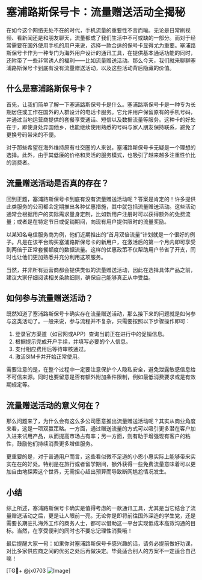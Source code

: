 # 塞浦路斯保号卡：流量赠送活动全揭秘

在如今这个网络无处不在的时代，手机流量的重要性不言而喻。无论是日常刷视频、看新闻还是和朋友聊天，流量都成了我们生活中不可或缺的一部分。而对于经常需要在国外使用手机的用户来说，选择一款合适的保号卡显得尤为重要。塞浦路斯保号卡作为一种专门为海外用户设计的通讯工具，在提供基本通话功能的同时，还附带了一些非常诱人的福利——比如流量赠送活动。那么今天，我们就来聊聊塞浦路斯保号卡到底有没有流量赠送活动，以及这些活动背后隐藏的价值。

## 什么是塞浦路斯保号卡？

首先，让我们简单了解一下塞浦路斯保号卡是什么。塞浦路斯保号卡是一种专为长期居住或工作在国外的人群设计的电话卡服务。它允许用户保留原有的手机号码，并通过当地运营商提供的套餐享受通话、短信以及数据流量等服务。这种卡的好处在于，即使身处异国他乡，也能继续使用熟悉的号码与家人朋友保持联系，避免了更换号码带来的不便。

对于那些希望在海外维持原有社交圈的人来说，塞浦路斯保号卡无疑是一个理想的选择。此外，由于其低廉的价格和灵活的服务模式，也吸引了越来越多注重性价比的消费者。

## 流量赠送活动是否真的存在？

回到正题，塞浦路斯保号卡到底有没有流量赠送活动呢？答案是肯定的！许多提供此类服务的公司都会定期推出各种优惠措施，其中就包括流量赠送活动。这些活动通常会根据用户的实际需求量身定制，比如新用户注册时可以获得额外的免费流量；或者是在特定节日或促销期间，向现有用户提供限时的流量奖励。

以某知名电信服务商为例，他们近期推出的“首月双倍流量”计划就是一个很好的例子。凡是在该平台购买塞浦路斯保号卡的新用户，在激活后的第一个月内即可享受到两倍于正常套餐额度的数据流量。这样的优惠政策不仅帮助用户节省了开支，同时也让他们更加熟悉并充分利用这项服务。

当然，并非所有运营商都会提供类似的流量赠送活动，因此在选择具体产品之前，建议大家仔细阅读相关条款细则，确保自己能够真正从中受益。

## 如何参与流量赠送活动？

既然知道了塞浦路斯保号卡确实存在流量赠送活动，那么接下来的问题就是如何参与这类活动了。一般来说，参与流程并不复杂，只需要按照以下步骤操作即可：

1. 登录官方渠道（如官网或APP）查询当前正在进行中的促销信息。
2. 根据提示完成开户手续，并填写必要的个人信息。
3. 支付相应费用后等待审核通过。
4. 激活SIM卡并开始正常使用。

需要注意的是，在整个过程中一定要注意保护个人隐私安全，避免泄露敏感信息给不可信来源。同时也要留意是否有额外附加条件限制，例如最低消费要求或是有效期规定等。

## 流量赠送活动的意义何在？

那么问题来了，为什么会有这么多公司愿意推出流量赠送活动呢？其实从商业角度来看，这是一项双赢策略。一方面，通过赠送流量的方式可以吸引更多潜在客户加入进来试用产品，从而提高市场占有率；另一方面，则有助于增强现有客户的粘性，鼓励他们持续消费更多增值服务。

更重要的是，对于普通用户而言，这些看似微不足道的小恩小惠实际上能够带来实实在在的好处。特别是在旅行或者留学期间，额外获得一些免费流量意味着可以更加自由地探索这个世界，无需担心超出预算而导致断网尴尬情况发生。

## 小结

综上所述，塞浦路斯保号卡确实是值得考虑的一款通讯工具，尤其是当它结合了流量赠送活动之后，更是让人眼前一亮。无论你是即将前往国外深造的学生党，还是需要长期驻扎海外工作的商务人士，都可以借助这一平台实现低成本高效沟通的目标。当然，在享受便利的同时也不要忘记理性消费哦！

最后提醒大家一句：如果你对塞浦路斯保号卡感兴趣的话，请务必提前做好功课，对比多家供应商之间的优劣之处后再做决定。毕竟适合别人的方案不一定适合自己嘛！

[TG💪+ @jx0703 ![Image](https://github.com/user-attachments/assets/dbca1d08-cadb-493c-b0ec-ad6f7a83f270)]